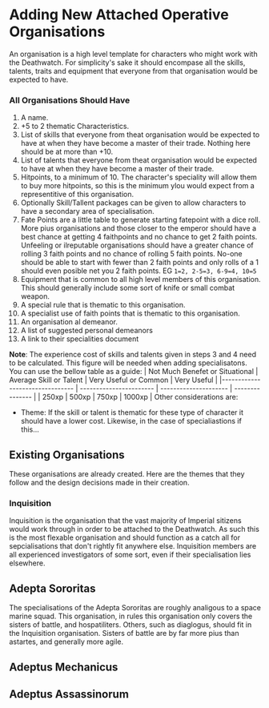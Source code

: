 # Adding New Attached Operative Organisations

An organisation is a high level template for characters who might work with the Deathwatch. For simplicity's sake it should encompase all the skills, talents, traits and equipment that everyone from that organisation would be expected to have.

### All Organisations Should Have
1. A name.
2. +5 to 2 thematic Characteristics.
3. List of skills that everyone from theat organisation would be expected to have at when they have become a master of their trade. Nothing here should be at more than +10.
4. List of talents that everyone from theat organisation would be expected to have at when they have become a master of their trade. 
5. Hitpoints, to a minimum of 10. The character's speciality will allow them to buy more hitpoints, so this is the minimum ylou would expect from a representitive of this organisation.
6. Optionally Skill/Tallent packages can be given to allow characters to have a secondary area of specialisation.
7. Fate Points are a little table to generate starting fatepoint with a dice roll. More pius organisations and those closer to the emperor should have a best chance at getting 4 faithpoints and no chance to get 2 faith points. Unfeeling or ilreputable organisations should have a greater chance of rolling 3 faith points and no chance of rolling 5 faith points. No-one should be able to start with fewer than 2 faith points and only rolls of a 1 should even posible net you 2 faith points. EG `1=2, 2-5=3, 6-9=4, 10=5`
8. Equipment that is common to all high level members of this organisation. This should generally include some sort of knife or small combat weapon.
9. A special rule that is thematic to this organisation.
10. A specialist use of faith points that is thematic to this organisation.
11. An organisation al demeanor.
12. A list of suggested personal demeanors
13. A link to their specialities document

**Note**: The experience cost of skills and talents given in steps 3 and 4 need to be calculated. This figure will be needed when adding specialisatons. You can use the bellow table as a guide:
| Not Much Benefet or Situational | Average Skill or Talent | Very Useful or Common |   Very Useful   |
|-------------------------------- | ----------------------- | --------------------- | --------------- |
|              250xp              |           500xp         |          750xp        |      1000xp     |
Other considerations are:
* Theme: If the skill or talent is thematic for these type of character it should have a lower cost. Likewise, in the case of specialiastions if this...

## Existing Organisations
These organisations are already created. Here are the themes that they follow and the design decisions made in their creation.

### Inquisition
Inquisition is the organisation that the vast majority of Imperial sitizens would work through in order to be attached to the Deathwatch. As such this is the most flexable organisation and should function as a catch all for sepcialisations that don't rightly fit anywhere else. Inquisition members are all experienced investigators of some sort, even if their specialisation lies elsewhere.

## Adepta Sororitas
The specialisations of the Adepta Sororitas are roughly analigous to a space marine squad. This organisation, in rules this organisation only covers the sisters of battle, and hospatiliters. Others, such as diaglogus, should fit in the Inquisition organisation. Sisters of battle are by far more pius than astartes, and generally more agile.

## Adeptus Mechanicus

## Adeptus Assassinorum
